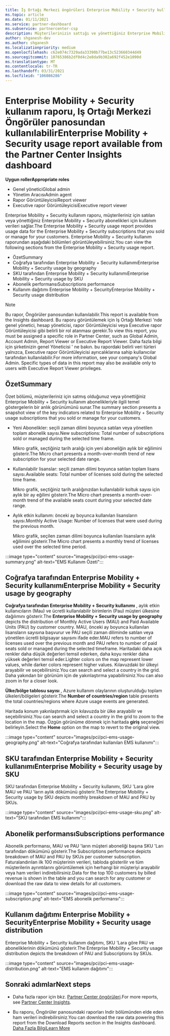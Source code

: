```yaml
---
title: İş Ortağı Merkezi öngörüleri Enterprise Mobility + Security kullanım raporu
ms.topic: article
ms.date: 01/11/2021
ms.service: partner-dashboard
ms.subservice: partnercenter-csp
description: Müşterilerinizin sattığı ve yönettiğiniz Enterprise Mobility + Security aboneliklerin kullanımı ile ilgili olarak neler yapabileceğinizi görün.
author: shganesh-dev
ms.author: shganesh
ms.localizationpriority: medium
ms.openlocfilehash: c62e074c7329ada33390b77be13c523660344d49
ms.sourcegitcommit: 10765386b2df0d4c2e8da9b302a692f452e1090d
ms.translationtype: MT
ms.contentlocale: tr-TR
ms.lasthandoff: 03/31/2021
ms.locfileid: "106086286"
---
```

# <a name="enterprise-mobility--security-usage-report-available-from-the-partner-center-insights-dashboard"></a><span data-ttu-id="22292-103">Enterprise Mobility + Security kullanım raporu, Iş Ortağı Merkezi Öngörüler panosundan kullanılabilir</span><span class="sxs-lookup"><span data-stu-id="22292-103">Enterprise Mobility + Security usage report available from the Partner Center Insights dashboard</span></span>

<span data-ttu-id="22292-104">**Uygun roller**</span><span class="sxs-lookup"><span data-stu-id="22292-104">**Appropriate roles**</span></span>

- <span data-ttu-id="22292-105">Genel yönetici</span><span class="sxs-lookup"><span data-stu-id="22292-105">Global admin</span></span>
- <span data-ttu-id="22292-106">Yönetim Aracısı</span><span class="sxs-lookup"><span data-stu-id="22292-106">Admin agent</span></span>
- <span data-ttu-id="22292-107">Rapor Görüntüleyicisi</span><span class="sxs-lookup"><span data-stu-id="22292-107">Report viewer</span></span>
- <span data-ttu-id="22292-108">Executive rapor Görüntüleyicisi</span><span class="sxs-lookup"><span data-stu-id="22292-108">Executive report viewer</span></span>

<span data-ttu-id="22292-109">Enterprise Mobility + Security kullanım raporu, müşterileriniz için satılan veya yönettiğiniz Enterprise Mobility + Security abonelikleri için kullanım verileri sağlar.</span><span class="sxs-lookup"><span data-stu-id="22292-109">The Enterprise Mobility + Security usage report provides usage data for the Enterprise Mobility + Security subscriptions that you sold or manage for your customers.</span></span> <span data-ttu-id="22292-110">Enterprise Mobility + Security kullanım raporundan aşağıdaki bölümleri görüntüleyebilirsiniz.</span><span class="sxs-lookup"><span data-stu-id="22292-110">You can view the following sections from the Enterprise Mobility + Security usage report.</span></span>

- <span data-ttu-id="22292-111">Özet</span><span class="sxs-lookup"><span data-stu-id="22292-111">Summary</span></span>
- <span data-ttu-id="22292-112">Coğrafya tarafından Enterprise Mobility + Security kullanımı</span><span class="sxs-lookup"><span data-stu-id="22292-112">Enterprise Mobility + Security usage by geography</span></span>
- <span data-ttu-id="22292-113">SKU tarafından Enterprise Mobility + Security kullanımı</span><span class="sxs-lookup"><span data-stu-id="22292-113">Enterprise Mobility + Security usage by SKU</span></span>
- <span data-ttu-id="22292-114">Abonelik performansı</span><span class="sxs-lookup"><span data-stu-id="22292-114">Subscriptions performance</span></span>
- <span data-ttu-id="22292-115">Kullanım dağıtımı Enterprise Mobility + Security</span><span class="sxs-lookup"><span data-stu-id="22292-115">Enterprise Mobility + Security usage distribution</span></span>

 > [!NOTE]
 > <span data-ttu-id="22292-116">Bu rapor, Öngörüler panosundan kullanılabilir.</span><span class="sxs-lookup"><span data-stu-id="22292-116">This report is available from the Insights dashboard.</span></span> <span data-ttu-id="22292-117">Bu raporu görüntülemek için Iş Ortağı Merkezi 'nde genel yönetici, hesap yöneticisi, rapor Görüntüleyicisi veya Executive rapor Görüntüleyicisi gibi belirli bir rol atanması gerekir.</span><span class="sxs-lookup"><span data-stu-id="22292-117">To view this report, you must be assigned a specific role in Partner Center, such as Global Admin, Account Admin, Report Viewer or Executive Report Viewer.</span></span> <span data-ttu-id="22292-118">Daha fazla bilgi için şirketinizin genel Yöneticisi ' ne bakın. bu rapordaki belirli veri türleri yalnızca, Executive rapor Görüntüleyicisi ayrıcalıklarına sahip kullanıcılar tarafından kullanılabilir.</span><span class="sxs-lookup"><span data-stu-id="22292-118">For more information, see your company's Global Admin. Specific types of data in this report may also be available only to users with Executive Report Viewer privileges.</span></span>

## <a name="summary"></a><span data-ttu-id="22292-119">Özet</span><span class="sxs-lookup"><span data-stu-id="22292-119">Summary</span></span>

<span data-ttu-id="22292-120">Özet bölümü, müşterileriniz için satmış olduğunuz veya yönettiğiniz Enterprise Mobility + Security kullanım abonelikleriyle ilgili temel göstergelerin bir anlık görünümünü sunar.</span><span class="sxs-lookup"><span data-stu-id="22292-120">The summary section presents a snapshot view of the key indicators related to Enterprise Mobility + Security usage subscriptions that you sold or manage for your customers.</span></span> 

- <span data-ttu-id="22292-121">Yeni Abonelikler: seçili zaman dilimi boyunca satılan veya yönetilen toplam abonelik sayısı.</span><span class="sxs-lookup"><span data-stu-id="22292-121">New subscriptions: Total number of subscriptions sold or managed during the selected time frame.</span></span>

   <span data-ttu-id="22292-122">Mikro grafik, seçtiğiniz tarih aralığı için yeni aboneliğin aylık bir eğilimini gösterir.</span><span class="sxs-lookup"><span data-stu-id="22292-122">The Micro chart presents a month-over-month trend of new subscription for your selected date range.</span></span>

- <span data-ttu-id="22292-123">Kullanılabilir lisanslar: seçili zaman dilimi boyunca satılan toplam lisans sayısı.</span><span class="sxs-lookup"><span data-stu-id="22292-123">Available seats: Total number of licenses sold during the selected time frame.</span></span>

   <span data-ttu-id="22292-124">Mikro grafik, seçtiğiniz tarih aralığınızdan kullanılabilir koltuk sayısı için aylık bir ay eğilimi gösterir.</span><span class="sxs-lookup"><span data-stu-id="22292-124">The Micro chart presents a month-over-month trend of the available seats count during your selected date range.</span></span>

- <span data-ttu-id="22292-125">Aylık etkin kullanım: önceki ay boyunca kullanılan lisansların sayısı.</span><span class="sxs-lookup"><span data-stu-id="22292-125">Monthly Active Usage: Number of licenses that were used during the previous month.</span></span>

   <span data-ttu-id="22292-126">Mikro grafik, seçilen zaman dilimi boyunca kullanılan lisansların aylık eğilimini gösterir.</span><span class="sxs-lookup"><span data-stu-id="22292-126">The Micro chart presents a monthly trend of licenses used over the selected time period.</span></span>

:::image type="content" source="images/pci/pci-ems-usage-summary.png" alt-text="EMS Kullanım Özeti":::

## <a name="enterprise-mobility--security-usage-by-geography"></a><span data-ttu-id="22292-128">Coğrafya tarafından Enterprise Mobility + Security kullanımı</span><span class="sxs-lookup"><span data-stu-id="22292-128">Enterprise Mobility + Security usage by geography</span></span>

<span data-ttu-id="22292-129">**Coğrafya tarafından Enterprise Mobility + Security kullanımı** , aylık etkin kullanıcıların (Mau) ve ücretli kullanılabilir birimlerin (Pau) müşteri ülkesine dağılımını gösterir.</span><span class="sxs-lookup"><span data-stu-id="22292-129">The **Enterprise Mobility + Security usage by geography** depicts the distribution of Monthly Active Users (MAU) and Paid Available Units (PAU) by customer country.</span></span> <span data-ttu-id="22292-130">MAU, önceki ay boyunca kullanılan lisansların sayısına başvurur ve PAU seçili zaman diliminde satılan veya yönetilen ücretli bilgisayar sayısını ifade eder.</span><span class="sxs-lookup"><span data-stu-id="22292-130">MAU refers to number of licenses used over the previous month and PAU refers to number of paid seats sold or managed during the selected timeframe.</span></span> <span data-ttu-id="22292-131">Haritadaki daha açık renkler daha düşük değerleri temsil ederken, daha koyu renkler daha yüksek değerleri temsil eder.</span><span class="sxs-lookup"><span data-stu-id="22292-131">Lighter colors on the map represent lower values, while darker colors represent higher values.</span></span> <span data-ttu-id="22292-132">Kılavuzdaki bir ülkeyi arayabilir ve seçebilirsiniz.</span><span class="sxs-lookup"><span data-stu-id="22292-132">You can search and select a country in the grid.</span></span> <span data-ttu-id="22292-133">Daha yakından bir görünüm için de yakınlaştırma yapabilirsiniz.</span><span class="sxs-lookup"><span data-stu-id="22292-133">You can also zoom in for a closer look.</span></span>

<span data-ttu-id="22292-134">**Ülke/bölge tablosu sayısı** , Azure kullanım olaylarının oluşturulduğu toplam ülkeleri/bölgeleri gösterir.</span><span class="sxs-lookup"><span data-stu-id="22292-134">The **Number of countries/region** table presents the total countries/regions where Azure usage events are generated.</span></span>

<span data-ttu-id="22292-135">Haritada konum yakınlaştırmak için kılavuzda bir ülke arayabilir ve seçebilirsiniz.</span><span class="sxs-lookup"><span data-stu-id="22292-135">You can search and select a country in the grid to zoom to the location in the map.</span></span> <span data-ttu-id="22292-136">Özgün görünüme dönmek için haritada **giriş** seçeneğini belirleyin.</span><span class="sxs-lookup"><span data-stu-id="22292-136">Select the **Home** option on the map to revert to the original view.</span></span>

:::image type="content" source="images/pci/pci-ems-usage-geography.png" alt-text="Coğrafya tarafından kullanılan EMS kullanımı":::

## <a name="enterprise-mobility--security-usage-by-sku"></a><span data-ttu-id="22292-138">SKU tarafından Enterprise Mobility + Security kullanımı</span><span class="sxs-lookup"><span data-stu-id="22292-138">Enterprise Mobility + Security usage by SKU</span></span>

<span data-ttu-id="22292-139">SKU tarafından Enterprise Mobility + Security kullanımı, SKU 'Lara göre MAU ve PAU 'ların aylık dökümünü gösterir.</span><span class="sxs-lookup"><span data-stu-id="22292-139">The Enterprise Mobility + Security usage by SKU depicts monthly breakdown of MAU and PAU by SKUs.</span></span>

:::image type="content" source="images/pci/pci-ems-usage-sku.png" alt-text="SKU tarafından EMS kullanımı":::

## <a name="subscriptions-performance"></a><span data-ttu-id="22292-141">Abonelik performansı</span><span class="sxs-lookup"><span data-stu-id="22292-141">Subscriptions performance</span></span>

<span data-ttu-id="22292-142">Abonelik performansı, MAU ve PAU 'ların müşteri aboneliği başına SKU 'Ları tarafından dökümünü gösterir.</span><span class="sxs-lookup"><span data-stu-id="22292-142">The Subscriptions performance depicts breakdown of MAU and PAU by SKUs per customer subscription.</span></span> <span data-ttu-id="22292-143">Faturalandırılan ilk 100 müşterinin verileri, tabloda gösterilir ve tüm müşterilerin ayrıntılarını görüntülemek için herhangi bir müşteriyi arayabilir veya ham verileri indirebilirsiniz.</span><span class="sxs-lookup"><span data-stu-id="22292-143">Data for the top 100 customers by billed revenue is shown in the table and you can search for any customer or download the raw data to view details for all customers.</span></span>

:::image type="content" source="images/pci/pci-ems-usage-subscription.png" alt-text="EMS abonelik performansı":::

## <a name="enterprise-mobility--security-usage-distribution"></a><span data-ttu-id="22292-145">Kullanım dağıtımı Enterprise Mobility + Security</span><span class="sxs-lookup"><span data-stu-id="22292-145">Enterprise Mobility + Security usage distribution</span></span>

<span data-ttu-id="22292-146">Enterprise Mobility + Security kullanım dağıtımı, SKU 'Lara göre PAU ve aboneliklerinin dökümünü gösterir.</span><span class="sxs-lookup"><span data-stu-id="22292-146">The Enterprise Mobility + Security usage distribution depicts the breakdown of PAU and Subscriptions by SKUs.</span></span>

:::image type="content" source="images/pci/pci-ems-usage-distribution.png" alt-text="EMS kullanım dağıtımı":::

## <a name="next-steps"></a><span data-ttu-id="22292-148">Sonraki adımlar</span><span class="sxs-lookup"><span data-stu-id="22292-148">Next steps</span></span>

- <span data-ttu-id="22292-149">Daha fazla rapor için bkz. [Partner Center öngörüleri](partner-center-insights.md).</span><span class="sxs-lookup"><span data-stu-id="22292-149">For more reports, see [Partner Center Insights](partner-center-insights.md).</span></span>

- <span data-ttu-id="22292-150">Bu raporu, Öngörüler panosundaki raporları Indir bölümünden elde eden ham verileri indirebilirsiniz.</span><span class="sxs-lookup"><span data-stu-id="22292-150">You can download the raw data powering this report from the Download Reports section in the Insights dashboard.</span></span> [<span data-ttu-id="22292-151">Daha Fazla Bilgi</span><span class="sxs-lookup"><span data-stu-id="22292-151">Learn More</span></span>](pci-download-reports.md) 
